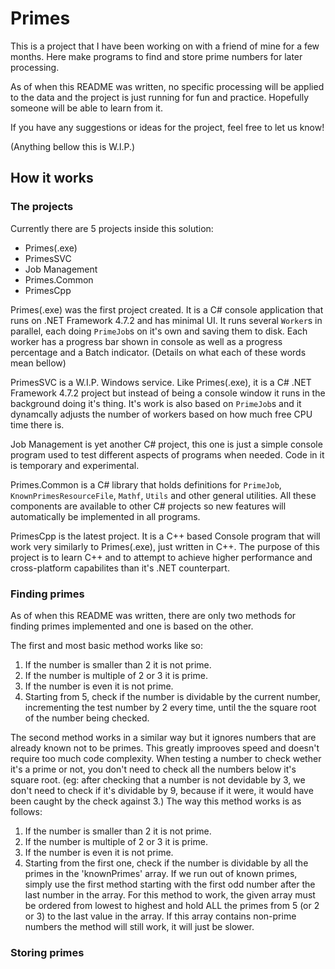 # Primes
This is a project that I have been working on with a friend of mine for a few months.
Here make programs to find and store prime numbers for later processing.

As of when this README was written, no specific processing will be applied to the data and the project is just running for fun and practice.
Hopefully someone will be able to learn from it.

If you have any suggestions or ideas for the project, feel free to let us know!

(Anything bellow this is W.I.P.)

## How it works

### The projects

Currently there are 5 projects inside this solution:
* Primes(.exe)
* PrimesSVC
* Job Management
* Primes.Common
* PrimesCpp

Primes(.exe) was the first project created. It is a C# console application that runs on .NET Framework 4.7.2 and has minimal UI. It runs several `Worker`s in parallel, each doing `PrimeJob`s on it's own and saving them to disk. Each worker has a progress bar shown in console as well as a progress percentage and a Batch indicator. (Details on what each of these words mean bellow)

PrimesSVC is a W.I.P. Windows service. Like Primes(.exe), it is a C# .NET Framework 4.7.2 project but instead of being a console window it runs in the background doing it's thing. It's work is also based on `PrimeJob`s and it dynamcally adjusts the number of workers based on how much free CPU time there is.

Job Management is yet another C# project, this one is just a simple console program used to test different aspects of programs when needed. Code in it is temporary and experimental.

Primes.Common is a C# library that holds definitions for `PrimeJob`, `KnownPrimesResourceFile`, `Mathf`, `Utils` and other general utilities. All these components are available to other C# projects so new features will automatically be implemented in all programs.

PrimesCpp is the latest project. It is a C++ based Console program that will work very similarly to Primes(.exe), just written in C++. The purpose of this project is to learn C++ and to attempt to achieve higher performance and cross-platform capabilites than it's .NET counterpart.

### Finding primes

As of when this README was written, there are only two methods for finding primes implemented and one is based on the other. 

The first and most basic method works like so:
1. If the number is smaller than 2 it is not prime.
2. If the number is multiple of 2 or 3 it is prime.
3. If the number is even it is not prime.
4. Starting from 5, check if the number is dividable by the current number, incrementing the test number by 2 every time, until the the square root of the number being checked.

The second method works in a similar way but it ignores numbers that are already known not to be primes. This greatly improoves speed and doesn't require too much code complexity. When testing a number to check wether it's a prime or not, you don't need to check all the numbers below it's square root. (eg: after checking that a number is not devidable by 3, we don't need to check if it's dividable by 9, because if it were, it would have been caught by the check against 3.) The way this method works is as follows:
1. If the number is smaller than 2 it is not prime.
2. If the number is multiple of 2 or 3 it is prime.
3. If the number is even it is not prime.
4. Starting from the first one, check if the number is dividable by all the primes in the 'knownPrimes' array. If we run out of known primes, simply use the first method starting with the first odd number after the last number in the array.
For this method to work, the given array must be ordered from lowest to highest and hold ALL the primes from 5 (or 2 or 3) to the last value in the array. If this array contains non-prime numbers the method will still work, it will just be slower.

### Storing primes
